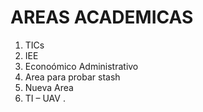 # AREAS ACADEMICAS

1. TICs
2. IEE
3. Econoómico Administrativo
4. Area para probar stash
5. Nueva Area
4. TI – UAV 
.